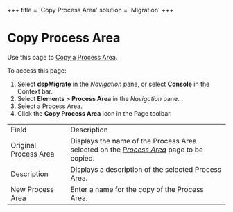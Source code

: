 +++
title = 'Copy Process Area'
solution = 'Migration'
+++

# Copy Process Area

<div class="use">

Use this page to [Copy a Process
Area](../Use_Cases/Copy_Elements#Copy2).

</div>

To access this page:

1.  Select <span style="font-weight: bold;">dspMigrate</span> in the
    <span style="font-style: italic;">Navigation</span> pane, or select
    <span style="font-weight: bold;">Console</span> in the Context bar.
2.  Select <span style="font-weight: bold;">Elements \> Process
    Area</span> in the
    <span style="font-style: italic;">Navigation</span> pane.
3.  Select a Process Area.
4.  Click the <span style="font-weight: bold;">Copy Process Area</span>
    icon in the Page
toolbar.

|                       |                                                                                                             |
| --------------------- | ----------------------------------------------------------------------------------------------------------- |
| Field                 | Description                                                                                                 |
| Original Process Area | Displays the name of the Process Area selected on the *[Process Area](Process_Area)* page to be copied. |
| Description           | Displays a description of the selected Process Area.                                                        |
| New Process Area      | Enter a name for the copy of the Process Area.                                                              |
